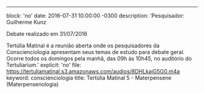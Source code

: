 ---
block: 'no'
date: 2016-07-31 10:00:00 -0300
description: 'Pesquisador: Guilherme Kunz

  Debate realizado em 31/07/2016


  Tertúlia Matinal é a reunião aberta onde os pesquisadores da Conscienciologia apresentam
  seus temas de estudo para debate geral. Ocorre todos os domingos pela manhã, das
  09h às 10h45, no auditório do Tertuliarium.'
explicit: 'no'
file: https://tertuliamatinal.s3.amazonaws.com/audios/8DHLkajG5G0.m4a
keyword: conscienciologia
title: Tertúlia Matinal 5 - Materpensene (Materpensenologia)
